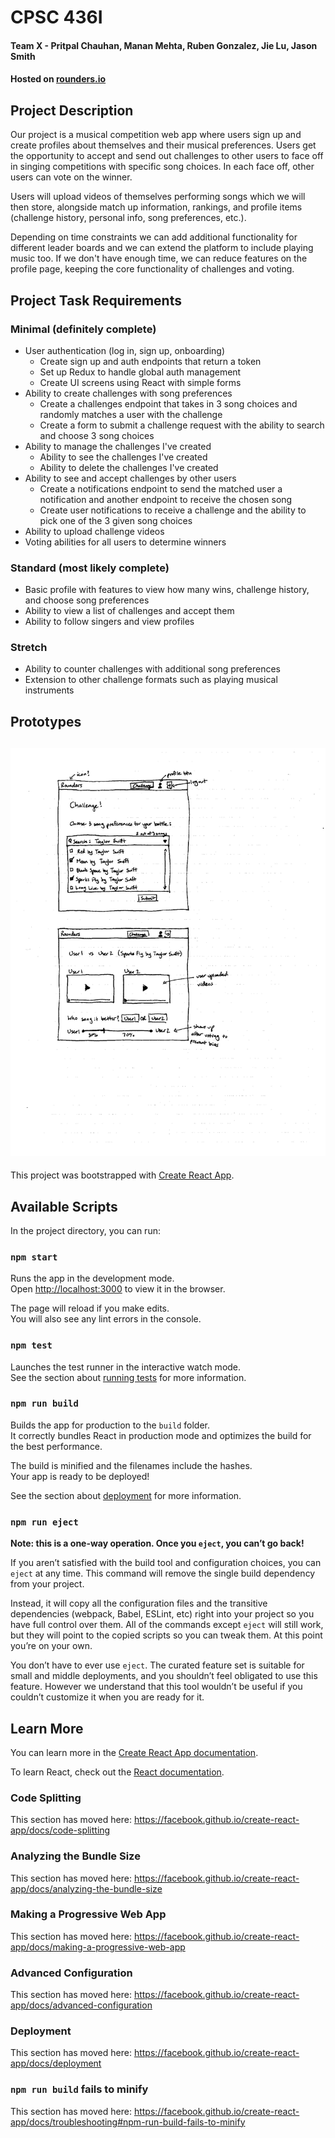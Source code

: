 # CPSC 436I
#### Team X - Pritpal Chauhan, Manan Mehta, Ruben Gonzalez, Jie Lu, Jason Smith
#### Hosted on [rounders.io](http://rounders.io/)

## Project Description
Our project is a musical competition web app where users sign up and create profiles about themselves and their musical preferences. Users get the opportunity to accept and send out challenges to other users to face off in singing competitions with specific song choices. In each face off, other users can vote on the winner. 

Users will upload videos of themselves performing songs which we will then store, alongside match up information, rankings, and profile items (challenge history, personal info, song preferences, etc.).

Depending on time constraints we can add additional functionality for different leader boards and we can extend the platform to include playing music too. If we don't have enough time, we can reduce features on the profile page, keeping the core functionality of challenges and voting.

## Project Task Requirements
### Minimal (definitely complete)
* User authentication (log in, sign up, onboarding)
  * Create sign up and auth endpoints that return a token
  * Set up Redux to handle global auth management
  * Create UI screens using React with simple forms
* Ability to create challenges with song preferences
  * Create a challenges endpoint that takes in 3 song choices and randomly matches a user with the challenge
  * Create a form to submit a challenge request with the ability to search and choose 3 song choices
* Ability to manage the challenges I've created
  * Ability to see the challenges I've created
  * Ability to delete the challenges I've created
* Ability to see and accept challenges by other users
  * Create a notifications endpoint to send the matched user a notification and another endpoint to receive the chosen song
  * Create user notifications to receive a challenge and the ability to pick one of the 3 given song choices
* Ability to upload challenge videos
* Voting abilities for all users to determine winners

### Standard (most likely complete)
* Basic profile with features to view how many wins, challenge history, and choose song preferences
* Ability to view a list of challenges and accept them
* Ability to follow singers and view profiles

### Stretch
* Ability to counter challenges with additional song preferences
* Extension to other challenge formats such as playing musical instruments

## Prototypes
![Prototypes](./prototypes.jpg)
---

This project was bootstrapped with [Create React App](https://github.com/facebook/create-react-app).

## Available Scripts

In the project directory, you can run:

### `npm start`

Runs the app in the development mode.<br />
Open [http://localhost:3000](http://localhost:3000) to view it in the browser.

The page will reload if you make edits.<br />
You will also see any lint errors in the console.

### `npm test`

Launches the test runner in the interactive watch mode.<br />
See the section about [running tests](https://facebook.github.io/create-react-app/docs/running-tests) for more information.

### `npm run build`

Builds the app for production to the `build` folder.<br />
It correctly bundles React in production mode and optimizes the build for the best performance.

The build is minified and the filenames include the hashes.<br />
Your app is ready to be deployed!

See the section about [deployment](https://facebook.github.io/create-react-app/docs/deployment) for more information.

### `npm run eject`

**Note: this is a one-way operation. Once you `eject`, you can’t go back!**

If you aren’t satisfied with the build tool and configuration choices, you can `eject` at any time. This command will remove the single build dependency from your project.

Instead, it will copy all the configuration files and the transitive dependencies (webpack, Babel, ESLint, etc) right into your project so you have full control over them. All of the commands except `eject` will still work, but they will point to the copied scripts so you can tweak them. At this point you’re on your own.

You don’t have to ever use `eject`. The curated feature set is suitable for small and middle deployments, and you shouldn’t feel obligated to use this feature. However we understand that this tool wouldn’t be useful if you couldn’t customize it when you are ready for it.

## Learn More

You can learn more in the [Create React App documentation](https://facebook.github.io/create-react-app/docs/getting-started).

To learn React, check out the [React documentation](https://reactjs.org/).

### Code Splitting

This section has moved here: https://facebook.github.io/create-react-app/docs/code-splitting

### Analyzing the Bundle Size

This section has moved here: https://facebook.github.io/create-react-app/docs/analyzing-the-bundle-size

### Making a Progressive Web App

This section has moved here: https://facebook.github.io/create-react-app/docs/making-a-progressive-web-app

### Advanced Configuration

This section has moved here: https://facebook.github.io/create-react-app/docs/advanced-configuration

### Deployment

This section has moved here: https://facebook.github.io/create-react-app/docs/deployment

### `npm run build` fails to minify

This section has moved here: https://facebook.github.io/create-react-app/docs/troubleshooting#npm-run-build-fails-to-minify
